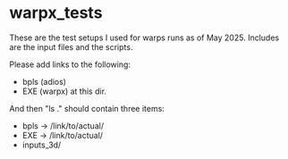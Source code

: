 # warpx_tests
These are the test setups I used for warps runs as of May 2025. 
Includes are the input files and the scripts. 


Please add links to the following:
- bpls (adios)
- EXE (warpx)
at this dir.

And then "ls ." should contain three items: 
- bpls -> /link/to/actual/
- EXE -> /link/to/actual/
- inputs_3d/
